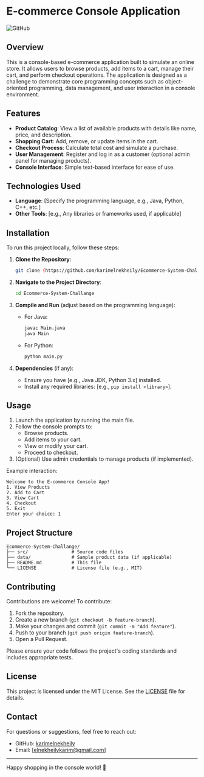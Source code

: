 
# E-commerce Console Application

![GitHub](https://img.shields.io/badge/license-MIT-blue.svg)

## Overview

This is a console-based e-commerce application built to simulate an online store. It allows users to browse products, add items to a cart, manage their cart, and perform checkout operations. The application is designed as a challenge to demonstrate core programming concepts such as object-oriented programming, data management, and user interaction in a console environment.

## Features

- **Product Catalog**: View a list of available products with details like name, price, and description.
- **Shopping Cart**: Add, remove, or update items in the cart.
- **Checkout Process**: Calculate total cost and simulate a purchase.
- **User Management**: Register and log in as a customer (optional admin panel for managing products).
- **Console Interface**: Simple text-based interface for ease of use.

## Technologies Used

- **Language**: [Specify the programming language, e.g., Java, Python, C++, etc.]
- **Other Tools**: [e.g., Any libraries or frameworks used, if applicable]

## Installation

To run this project locally, follow these steps:

1. **Clone the Repository**:
   ```bash
   git clone (https://github.com/karimelnekheily/Ecommerce-System-Challenge.git)
   ```

2. **Navigate to the Project Directory**:
   ```bash
   cd Ecommerce-System-Challange
   ```

3. **Compile and Run** (adjust based on the programming language):
   - For Java:
     ```bash
     javac Main.java
     java Main
     ```
   - For Python:
     ```bash
     python main.py
     ```

4. **Dependencies** (if any):
   - Ensure you have [e.g., Java JDK, Python 3.x] installed.
   - Install any required libraries: [e.g., `pip install <library>`].

## Usage

1. Launch the application by running the main file.
2. Follow the console prompts to:
   - Browse products.
   - Add items to your cart.
   - View or modify your cart.
   - Proceed to checkout.
3. (Optional) Use admin credentials to manage products (if implemented).

Example interaction:
```
Welcome to the E-commerce Console App!
1. View Products
2. Add to Cart
3. View Cart
4. Checkout
5. Exit
Enter your choice: 1
```

## Project Structure

```
Ecommerce-System-Challange/
├── src/                # Source code files
├── data/               # Sample product data (if applicable)
├── README.md           # This file
└── LICENSE             # License file (e.g., MIT)
```

## Contributing

Contributions are welcome! To contribute:

1. Fork the repository.
2. Create a new branch (`git checkout -b feature-branch`).
3. Make your changes and commit (`git commit -m "Add feature"`).
4. Push to your branch (`git push origin feature-branch`).
5. Open a Pull Request.

Please ensure your code follows the project's coding standards and includes appropriate tests.

## License

This project is licensed under the MIT License. See the [LICENSE](LICENSE) file for details.

## Contact

For questions or suggestions, feel free to reach out:
- GitHub: [karimelnekheily](https://github.com/karimelnekheily)
- Email: [elnekheilykarim@gmail.com]

---

Happy shopping in the console world! 🛒
```

